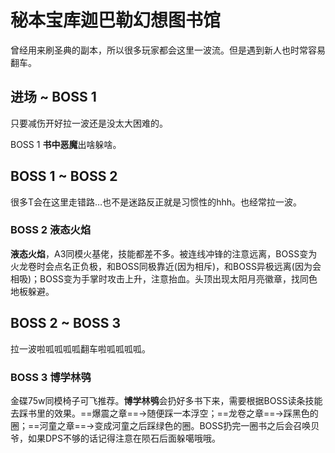 # 秘本宝库迦巴勒幻想图书馆

曾经用来刷圣典的副本，所以很多玩家都会这里一波流。但是遇到新人也时常容易翻车。

## 进场 ~ BOSS 1

只要减伤开好拉一波还是没太大困难的。

BOSS 1 **书中恶魔**出啥躲啥。

## BOSS 1 ~ BOSS 2

很多T会在这里走错路…也不是迷路反正就是习惯性的hhh。也经常拉一波。

### BOSS 2 液态火焰
**液态火焰**，A3同模火基佬，技能都差不多。被连线冲锋的注意远离，BOSS变为火龙卷时会点名正负极，和BOSS同极靠近(因为相斥)，和BOSS异极远离(因为会相吸)；BOSS变为手掌时攻击上升，注意抬血。头顶出现太阳月亮徽章，找同色地板躲避。

## BOSS 2 ~ BOSS 3

拉一波啦呱呱呱呱翻车啦呱呱呱呱。

### BOSS 3 博学林鸮

金碟75w同模椅子可飞推荐。**博学林鸮**会扔好多书下来，需要根据BOSS读条技能去踩书里的效果。==爆震之章==→随便踩一本浮空；==龙卷之章==→踩黑色的圈；==河童之章==→变成河童之后踩绿色的圈。BOSS扔完一圈书之后会召唤贝爷，如果DPS不够的话记得注意在陨石后面躲噶哦哦。